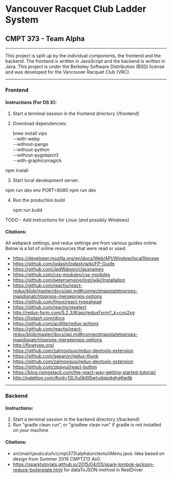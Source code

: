 # Vancouver Racquet Club Ladder System

## CMPT 373 - Team Alpha
------------------------

This project is split up by the individual components, the frontend and the backend. The frontend is written in JavaScript and the backend is written in Java. This project is under the Berkeley Software Distribution (BSD) license and was developed for the Vancouver Racquet Club (VRC).

------------
### Frontend

#### Instructions (For OS X):
1) Start a terminal session in the frontend directory (<project-dir>/frontend)
2) Download dependencies:

   brew install vips \
   --with-webp \
   --without-pango \
   --without-python \
   --without-pygobject3 \
   --with-graphicsmagick

  npm install

3) Start local development server:

  npm run dev
  env PORT=8080 npm run dev

4) Run the production build

	npm run build

TODO - Add instructions for Linux (and possibly Windows)

#### Citations:
All webpack settings, and redux settings are from various guides online. Below is a list of online resources that were read or used.
- https://developer.mozilla.org/en/docs/Web/API/Window/localStorage
- https://github.com/lodash/lodash/wiki/FP-Guide
- https://github.com/JedWatson/classnames
- https://github.com/css-modules/css-modules
- https://github.com/peterramsing/lost/wiki/Installation
- https://github.com/reactjs/react-redux/blob/master/docs/api.md#connectmapstatetoprops-mapdispatchtoprops-mergeprops-options
- https://github.com/fmoo/react-typeahead
- https://github.com/reactjs/reselect
- http://redux-form.com/5.2.3/#/api/reduxForm?_k=cvo2xg
- https://lodash.com/docs
- https://github.com/acdlite/redux-actions
- https://github.com/reactjs/react-redux/blob/master/docs/api.md#connectmapstatetoprops-mapdispatchtoprops-mergeprops-options
- http://flowtype.org/
- https://github.com/zalmoxisus/redux-devtools-extension
- https://github.com/gaearon/redux-thunk
- https://github.com/zalmoxisus/redux-devtools-extension
- https://github.com/zippyui/react-button
- https://blog.risingstack.com/the-react-way-getting-started-tutorial/
- http://paletton.com/#uid=13L0u0kllll5wtvdqpqtghgKwdb

-----------
### Backend

#### Instructions:
1) Start a terminal session in the backend directory (<project-dir>/backend)
2) Run "gradle clean run", or "gradlew clean run" if gradle is not installed on your machine

#### Citations:
- src\main\java\ca\sfu\cmpt373\alpha\vrctextui\Menu.java: Idea based on design from Summer 2016 CMPT213 As0.
- https://sparktutorials.github.io/2015/04/03/spark-lombok-jackson-reduce-boilerplate.html for dataToJSON method in RestDriver
